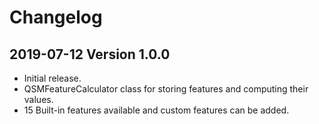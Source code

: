 # Changelog

## 2019-07-12 Version 1.0.0

- Initial release.
- QSMFeatureCalculator class for storing features and computing their values.
- 15 Built-in features available and custom features can be added.